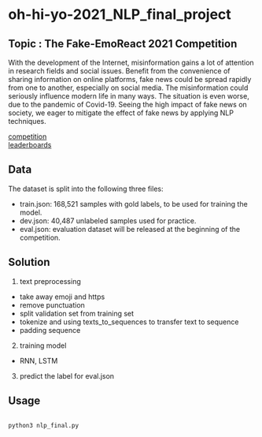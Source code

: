 # oh-hi-yo-2021_NLP_final_project

## Topic : The Fake-EmoReact 2021 Competition 
With the development of the Internet,  misinformation gains a lot of attention in research fields and social issues.  Benefit from the convenience of sharing information on online platforms, fake news could be spread rapidly from one to another, especially on social media.  The misinformation could seriously influence modern life in many ways. The situation is even worse, due to the pandemic of Covid-19. Seeing the high impact of fake news on society, we eager to mitigate the effect of fake news by applying NLP techniques.


[competition](http://blog.csdn.net/guodongxiaren)  
[leaderboards](https://competitions.codalab.org/competitions/31180?secret_key=2f97f399-8bba-4ed5-a0b7-99e17df1fe1b#learn_the_details)


## Data

The dataset is split into the following three files:
* train.json: 168,521 samples with gold labels, to be used for training the model.
* dev.json: 40,487 unlabeled samples used for practice.
* eval.json:  evaluation dataset will be released at the beginning of the competition. 


## Solution

1. text preprocessing
* take away emoji and https
* remove punctuation
* split validation set from training set
* tokenize and using texts_to_sequences to transfer text to sequence
* padding sequence

2. training model 
* RNN, LSTM

3. predict the label for eval.json


## Usage

```

python3 nlp_final.py

```
